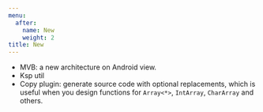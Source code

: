 ```yaml
---
menu:
  after:
    name: New
    weight: 2
title: New
---
```


- MVB: a new architecture on Android view.
- Ksp util
- Copy plugin: generate source code with optional replacements, which is useful when 
you design functions for `Array<*>`, `IntArray`, `CharArray` and others.